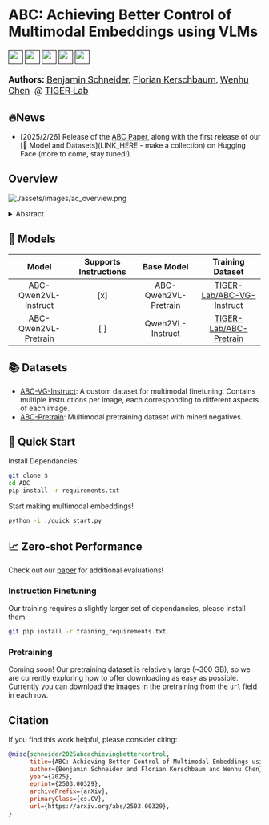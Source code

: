 # ABC: Achieving Better Control of Multimodal Embeddings using VLMs
<a target="_blank" href="">
<img style="height:22pt" src="https://img.shields.io/badge/-Paper-red?style=flat&logo=arxiv"></a>
<a target="_blank" href="">
<img style="height:22pt" src="https://img.shields.io/badge/-Code-green?style=flat&logo=github"></a>
<a target="_blank" href="">
<img style="height:22pt" src="https://img.shields.io/badge/-🌐%20Website-blue?style=flat"></a>
<a target="_blank" href="">
<img style="height:22pt" src="https://img.shields.io/badge/-🤗%20Dataset-red?style=flat"></a>
<a target="_blank" href="">
<img style="height:22pt" src="https://img.shields.io/badge/-🤗%20Models-red?style=flat"></a>
<br>

<br>

<span style="font-size: 14pt; font-family: Roboto, Helvetica, Arial, Heveltica Neue, sans-serif">
     <b>Authors:</b>
     <a class="name" target="_blank" href="https://benjaminschneider.ca/">Benjamin Schneider</a>, 
     <a class="name" target="_blank" href="https://cs.uwaterloo.ca/~fkerschb/">Florian Kerschbaum</a>,
     <a class="name" target="_blank" href="https://wenhuchen.github.io/">Wenhu Chen</a>&nbsp; @ 
     <a class="btna" target="_blank" href="https://huggingface.co/TIGER-Lab">TIGER-Lab</a> &nbsp; 
     </span>

## 🔥News

- [2025/2/26] Release of the [ABC Paper](LINK_HERE), along with the first release of our [🤗 Model and Datasets](LINK_HERE - make a collection) on Hugging Face (more to come, stay tuned!).


## Overview
![./assets/images/ac_overview.png](./assets/images/ac_overview.png)

<details><summary>Abstract</summary> 

- We introduce ABC, an open-source multimodal embedding model that uses a
vision-language model backbone to deeply integrate image features with natural language
instructions.
- ABC achieves best-for-size performance on MSCOCO image-to-text retrieval and is the
top performing model on zero-shot classification and VQA tasks in the Massive Multimodal Embedding
Benchmark.
- Due to its unique novel instruction finetuning regime, ABC excels at using instructions to solve subtle and potentially ambiguous visual retrieval problems.
- To evaluate this capability, we design `CtrlBench`, a benchmark that requires
interleaving textual instructions with image content for correct retrieval.
ABC advances the state of multimodal embeddings by offering both high-quality
representations and flexible natural language control.

</details>

## 🤗 Models

| Model | Supports Instructions | Base Model | Training Dataset |
|:---------------------:|:-----------:|:----------------:|:--------------:|
| ABC-Qwen2VL-Instruct  | [x]         | ABC-Qwen2VL-Pretrain | [TIGER-Lab/ABC-VG-Instruct]() |
| ABC-Qwen2VL-Pretrain  | [ ]         | Qwen2VL-Instruct     | [TIGER-Lab/ABC-Pretrain]()    |

## 📚 Datasets
- [ABC-VG-Instruct](): A custom dataset for multimodal finetuning. Contains multiple instructions per image, each corresponding to different aspects of each image.
- [ABC-Pretrain](): Multimodal pretraining dataset with mined negatives.


## 🚀 Quick Start

Install Dependancies:
```bash
git clone $
cd ABC
pip install -r requirements.txt
```
Start making multimodal embeddings!
```bash
python -i ./quick_start.py
```

## 📈 Zero-shot Performance
Check out our [paper]() for additional evaluations!

### Instruction Finetuning
Our training requires a slightly larger set of dependancies, please install them:
```bash
git pip install -r training_requirements.txt
```

### Pretraining
Coming soon! Our pretraining dataset is relatively large (~300 GB), so we are currently exploring how to offer downloading as easy as possible. Currently you can download the images in the pretraining from the `url` field in each row.

## Citation
If you find this work helpful, please consider citing:
```bibtex
@misc{schneider2025abcachievingbettercontrol,
      title={ABC: Achieving Better Control of Multimodal Embeddings using VLMs}, 
      author={Benjamin Schneider and Florian Kerschbaum and Wenhu Chen},
      year={2025},
      eprint={2503.00329},
      archivePrefix={arXiv},
      primaryClass={cs.CV},
      url={https://arxiv.org/abs/2503.00329}, 
}
```
